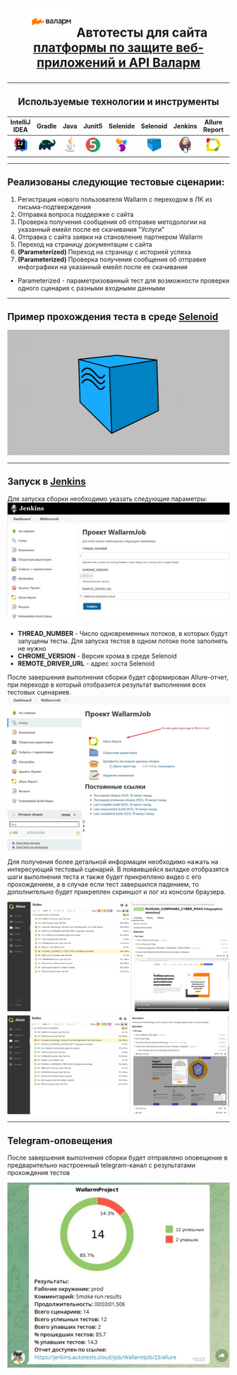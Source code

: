 # <p align="center"> <img src="images/Wallarm.png" width="100" height="70">  Автотесты для сайта [платформы по защите веб-приложений и API Валарм](https://www.wallarm.ru/) </p>
___
##  <p align="center"> Используемые технологии и инструменты </p>
| IntelliJ IDEA | Gradle | Java | Junit5 | Selenide | Selenoid | Jenkins | Allure Report | Allure TestOps | Telegram (notifications) |
|:------:|:----:|:----:|:------:|:------:|:--------:|:--------:|:-------------:|:---------:|:-------:|
| <img src="images/Intellij.svg" width="40" height="40"> | <img src="images/Gradle.svg" width="40" height="40"> | <img src="images/Java.svg" width="40" height="40"> | <img src="images/Junit5.svg" width="40" height="40"> | <img src="images/Selenide.svg" width="40" height="40"> | <img src="images/Selenoid.svg" width="40" height="40"> | <img src="images/Jenkins.svg" width="40" height="40"> | <img src="images/Allure Report.svg" width="40" height="40"> | <img src="images/Allure TestOps.svg" width="40" height="40"> | <img src="images/Telegram.svg" width="40" height="40"> |

___
## Реализованы следующие тестовые сценарии:

1. Регистрация нового пользователя Wallarm с переходом в ЛК из письма-подтверждения
2. Отправка вопроса поддержке с сайта 
3. Проверка получения сообщения об отправке методологии на указанный емейл после ее скачивания "Услуги"
4. Отправка с сайта заявки на становление партнером Wallarm
5. Переход на страницу документации с сайта
6. **(Parameterized)** Переход на страницу с историей успеха 
7. **(Parameterized)** Проверка получения сообщения об отправке инфографики на указанный емейл после ее скачивания 
* Parameterized - параметризованный тест для возможности проверки одного сценария с разными входными данными

___

## Пример прохождения теста в среде [**Selenoid**](https://selenoid.autotests.cloud/#/)
![Selenoid](images/SelenoidVideo.gif)

___

## Запуск в [**Jenkins**](https://jenkins.autotests.cloud/job/WallarmJob/build?delay=0sec)
Для запуска сборки необходимо указать следующие параметры:
![RunParameters](images/JenkinsBuildStart.jpg)
* **THREAD_NUMBER** - Число одновременных потоков, в которых будут запущены тесты. Для запуска тестов в одном потоке поле заполнять не нужно
* **CHROME_VERSION** - Версия хрома в среде Selenoid
* **REMOTE_DRIVER_URL** - адрес хоста Selenoid

После завершения выполнения сборки будет сформирован Allure-отчет, при переходе в который отобразится результат выполнения всех тестовых сценариев.
![BuildFinished](images/JenkinsBuildFinished.jpg)

Для получения более детальной информации необходимо нажать на интересующий тестовый сценарий. В появившейся вкладке отобразятся шаги выполнения теста и также будет прикреплено видео с его прохождением, а в случае если тест завершился падением, то дополнительно будет прикреплен скриншот и лог из консоли браузера.

![TestSuccess](images/AllureResult.png)
![TestFailed](images/AllureFailResult.png)

___
## Telegram-оповещения
После завершения выполнения сборки будет отправлено оповещение в предварительно настроенный telegram-канал с результатами прохождения тестов

![TelegramBot](images/TelegramNot.jpg)

